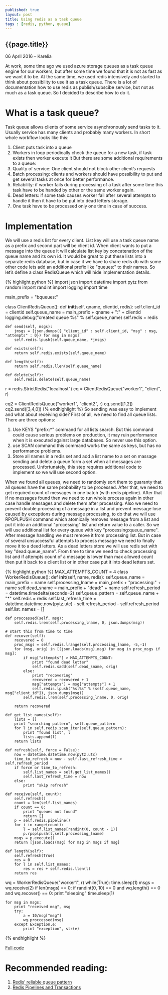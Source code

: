 ```yaml
--- 
published: true 
layout: post 
title: Using redis as a task queue 
tags : [redis, python, queue] 
--- 
```

 
 
## {{page.title}} 
 
 
 
 
<p class="meta">06 April 2016 &#8211; Karelia</p> 
 

At work, some time ago we used azure storage queues as a task queue engine for our workers, but after some time we found that it is not as fast as we want it to be. At the same time, we used redis intensively and started to think about possibility to use it as a task queue. There is a lot of documentation how to use redis as publish/subscibe service, but not as much as a task queue. 
So I decided to describe how to do it.  
 
# What is a task queue? 
Task queue allows clients of some service asynchronously send tasks to it. Usually service has many clients and probably many workers. In short whole workflow looks like this:

1. Client puts task into a queue
2. Workers in loop periodically check the queue for a new task, if task exists then worker execute it
But there are some additional requirements to a queue:
1. Quality of service: One client should not block other client’s requests
2. Batch processing: clients and workers should have possibility to put and get several tasks at once for better performance.
3. Reliability: if worker fails during processing of a task after some time this task have to be handed by other or the same worker again.
4. Dead letters: if some task causes worker fail after several attempts to handle it then it have to be put into dead letters storage.
5. One task have to be processed only one time in case of success. 

# Implementation
We will use a redis list for every client. List key will use a task queue name as a prefix and second part will be client id. When client wants to put a message into the queue it will calculate list key by concatenation of the queue name and its own id. It would be great to put these lists into a separate redis database, but in case it we have to share redis db with some other code lets add an additional prefix like "queues:" to their names. So let’s define a class RedisQueue which will hide implementation details.

{% highlight python %} 
import json
import datetime
import pytz
from random import randint
import logging
import time

main_prefix = "bqueues:"

class ClientRedisQueue():
    def __init__(self, qname, clientid, redis):
        self.client_id = clientid
        self.queue_name = main_prefix + qname + ":" + clientid
        logging.debug("created queue %s" % self.queue_name)
        self.redis = redis

    def send(self, msgs):
        jmsgs = [json.dumps({ "client_id" : self.client_id, "msg" : msg, "attempts" : 0}) for msg in msgs]
        self.redis.lpush(self.queue_name, *jmsgs)

    def exists(self):
        return self.redis.exists(self.queue_name)

    def length(self):
        return self.redis.llen(self.queue_name) 

    def delete(self):
        self.redis.delete(self.queue_name)

r = redis.StrictRedis("localhost")
cq = ClientRedisQueue("worker1", "client", r)

cq2 = ClientRedisQueue("worker1", "client2", r)
cq.send([1,2])
cq2.send([3,4,0])
{% endhighlight %} 
So sending was easy to implement and what about receiving side?
First of all, we need to find all queue lists. There are three options:


1. Use KEYS "prefix:*" command for all lists search. But this command could cause serious problems on production, it may ruin performance when it is executed against large databases. So never use this option.
2. use SCAN command this command works the same as keys, but has no performance problems.
3. Store all names in a redis set and add a list name to a set on massage sending and delete a queue form a set when all messages are processed. Unfortunately, this step requires additional code to implement so we will use second option.

When we found all queues, we need to randomly sort them to guaranty that all queues have the same probability to be processed. After that, we need to get required count of messages in one batch (with redis pipeline). After that if no messages found then we need to run whole process again in other case handle messages and delete them after processing. Also we need to prevent double processing of a message in a list and prevent message lose caused by exceptions during message processing, to do that we will use RPOPLPUSH command which atomically removes message from a list and put it into an additional "processing" list and return value to a caller. So we will use additional list for every queue with key "processing:queue_name". After message handling we must remove it from prccessing list. But in case of several unsuccessful attempts to process message we need to finally move it to a deed letters. As a dead letters store we will use redis set with key "dead:queue_name". From time to time we need to check processing list and if attempts count of a message is lower than max allowed count then put it back to a client list or in other case put it into dead letters set.

{% highlight python %} 
MAX_ATTEMPTS_COUNT = 4
class WorkerRedisQueue():
    def __init__(self, name, redis):
        self.queue_name = main_prefix + name
        self.processing_lname = main_prefix + "processing:" + name
        self.dead_sname = main_prefix + "dead:" + name
        self.refresh_period = datetime.timedelta(seconds=2)
        self.queue_pattern = self.queue_name + "*"
        self.redis = redis
        self.last_refresh_time = datetime.datetime.now(pytz.utc) - self.refresh_period - self.refresh_period
        self.list_names = []

    def proccessed(self, msg):
        self.redis.lrem(self.processing_lname, 0, json.dumps(msg))

    # start this from time to time
    def recover(self):
        recovered = 0
        proc_msgs = self.redis.lrange(self.processing_lname, -5,-1)
        for (msg, orig) in [(json.loads(msg),msg) for msg in proc_msgs if msg]:
            if msg["attempts"] > MAX_ATTEMPTS_COUNT:
                print "found dead letter"
                self.redis.sadd(self.dead_sname, orig)
            else:
                print "recovering"
                recovered = recovered + 1
                msg["attempts"] = msg["attempts"] + 1
                self.redis.lpush("%s:%s" % (self.queue_name, msg["client_id"]), json.dumps(msg))
            self.redis.lrem(self.processing_lname, 0, orig)

        return recovered

    def get_list_names(self):
        lists = []
        print "searching pattern", self.queue_pattern
        for l in self.redis.scan_iter(self.queue_pattern):
            print "found list", l
            lists.append(l)
        return lists

    def refresh(self, force = False):
        now = datetime.datetime.now(pytz.utc)
        time_to_refresh = now - self.last_refresh_time > self.refresh_period
        if force or time_to_refresh:
            self.list_names = self.get_list_names()
            self.last_refresh_time = now
        else:
            print "skip refresh"

    def receive(self, count):
        self.refresh()
        count = len(self.list_names)
        if count == 0:
            print "queues not found"
            return []
        p = self.redis.pipeline()
        for i in range(count):
            l = self.list_names[randint(0, count - 1)]
            p.rpoplpush(l,self.processing_lname)
        msgs = p.execute()
        return [json.loads(msg) for msg in msgs if msg]

    def length(self):
        self.refresh(True)
        res = 0
        for l in self.list_names:
            res = res + self.redis.llen(l)
        return res

wq = WorkerRedisQueue("worker1", r)
while(True):
    time.sleep(1)
    msgs = wq.receive(2)
    if len(msgs) == 0:
        if randint(0, 10) == 0 and wq.length() == 0 and wq.recover() == 0:
            print "sleeping"
            time.sleep(1)
            
    for msg in msgs:
        print "received msg", msg
        try:
            a = 10/msg["msg"]
            wq.proccessed(msg)
        except Exception,e: 
            print "exception", str(e)   

{% endhighlight %} 

[Full code](https://gist.github.com/hodzanassredin/d014d36ef9296c3343afcc4609c7b2fa)

# Recommended reading: 
1. [Redis’ reliable queue pattern](https://danielkokott.wordpress.com/2015/02/14/redis-reliable-queue-pattern/) 
2. [Redis Pipelines and Transactions](http://www.terminalstate.net/2011/05/redis-pipelines-and-transactions.html)
